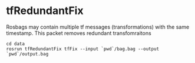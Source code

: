 # tfRedundantFix
Rosbags may contain multiple tf messages (transformations) with the same timestamp. This packet removes redundant transfomraitons

```
cd data
rosrun tfRedundantFix tfFix --input `pwd`/bag.bag --output `pwd`/output.bag
```
